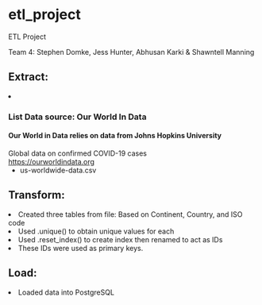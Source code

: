# etl_project
ETL Project

Team 4: Stephen Domke, Jess Hunter, Abhusan Karki & Shawntell Manning

<h2>Extract:</h2>

<li><h3>List Data source: Our World In Data</h3>
  <h4>Our World in Data relies on data from Johns Hopkins University</h4>
Global data on confirmed COVID-19 cases<br>
  <a href="https://ourworldindata.org/covid-cases?country=IND~USA~GBR~CAN~DEU~FRA">https://ourworldindata.org</a>
  <ul><li>us-worldwide-data.csv</li></ul>
</li>

<h2>Transform:</h2>

 <li>Created three tables from file: Based on Continent, Country, and ISO code</li>
<li>Used .unique() to obtain unique values for each</li>
<li>Used .reset_index() to create index then renamed to act as IDs</li>
<li>These IDs were used as primary keys.</li>
  
<h2>Load:</h2>

<li>Loaded data into PostgreSQL</li>

